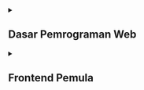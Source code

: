   <details>
    <summary><h2>Dasar Pemrograman Web</h2></summary>
    <h4>Kriteria Submission</h4>
    <ul>
      <li>Terdapat elemen &lt;header&gt;, &lt;footer&gt;, &lt;main&gt;, &lt;article&gt;, dan &lt;aside&gt; di berkas HTML.</li>
      <li>Masing-masing elemen wajib berisi konten yang peruntukkannya sesuai dengan elemen tersebut (menerapkan konsep <em>semantic HTML</em> dalam menyusun struktur website).</li>
      <li>Wajib menampilkan identitas diri (biodata diri) yang minimal harus berisi foto asli diri dan nama sesuai profil Dicoding. Identitas diri wajib ditampilkan dalam elemen &lt;aside&gt;.</li>
      <li>Menyusun layout dengan menggunakan float atau flexbox.<strong><br></strong></li><li>Tema yang ditampilkan bebas, <strong>kecuali</strong> tema Bandung.</li>
    </ul>
    <h4>Penilaian</h4>
    <ul>
      <li>Menerapkan tampilan aplikasi yang menarik:
        <ul>
          <li>Memiliki pemilihan warna yang pas dengan tema aplikasi (Dalam memilih warna, Anda dapat memanfaatkan tools pemilihan warna seperti <a href="http://colorhunt.co" target="_blank" rel="noreferrer noopener">colorhunt.co</a>).</li>
          <li>Tata letak elemen yang pas.<br>Contoh : Tidak ada konten yang bertumpuk.</li>
          <li>Penggunaan font yang pas dengan tema.</li>
          <li>Penerapan padding dan margin yang pas.<br><br></li>
        </ul>
      </li>
      <li>Menerapkan layout yang responsif:&nbsp;
        <ul>
          <li>Menggunakan <em>media query&nbsp;</em>untuk menyesuaikan layout pada berbagai ukuran layar device.<br>Pastikan untuk tidak terdapat konten yang menumpuk maupun keluar dari kontainer ketika dicoba pada dekstop, tablet, dan juga mobile.</li>
          <li>Menerapkan flexbox dalam menyusun layout.<br><br></li>
        </ul>
      </li>
      <li>Terdapat penerapan JavaScript dalam memanipulasi DOM, seperti: (<em>pilih satu</em>)
        <ul>
          <li>Membuat drop down.</li>
          <li>Memanfaatkan logika seperti looping dalam menampilkan elemen dan konten.</li>
          <li>Membuat slider.</li>
          <li>dan lainnya yang mendukung tampilan website agar lebih hidup.</li>
        </ul>
      </li>
    </ul>
    <h4>Link Project</h4>
    <ul>
      <li>
        <a href="https://dwiiipoetra.github.io/reactdev_dicoding/dasar_web/">Company Profile (Ventura)</a>
      </li>
    </ul>
  </details>
    
  <details>
        <summary><h2>Frontend Pemula</h2></summary>
            <h4>Kriteria Submission</h4>
                <h5 dir="ltr">Kriteria 1: Mampu Menambahkan Data Buku</h5>
                <ul><li dir="ltr">Bookshelf Apps harus mampu <strong>menambahkan data buku baru</strong>.</li><li>Data buku yang disimpan merupakan objek JavaScript.</li></ul>
                <h5 dir="ltr">Kriteria 2: Memiliki Dua Rak Buku</h5>
                <ul><li dir="ltr">Bookshelf Apps harus <strong>memiliki&nbsp;</strong><strong>2&nbsp;</strong><strong>Rak buku</strong>. Yakni, “Belum selesai dibaca” dan “Selesai dibaca”.</li><li dir="ltr">Rak buku "Belum selesai dibaca" hanya menyimpan buku jika properti <span style="padding:2px 4px;color:rgb(199,37,78);background-color:rgb(249,242,244);">isComplete</span> bernilai <em>false</em>.</li><li dir="ltr"><p dir="ltr">Rak buku "Selesai dibaca" hanya menyimpan buku jika properti <span style="padding:2px 4px;color:rgb(199,37,78);background-color:rgb(249,242,244);">isComplete</span> bernilai <em>true</em>.</p></li></ul>
                <h5 dir="ltr">Kriteria 3: Dapat Memindahkan Buku antar Rak</h5>
                <ul><li dir="ltr"><p dir="ltr">Buku yang ditampilkan pada rak, baik itu "Belum selesai dibaca" maupun "Selesai dibaca" <strong>harus dapat dipindahkan di antara keduanya</strong>.</p></li></ul>
                <h5 dir="ltr">Kriteria 4: Dapat Menghapus Data Buku</h5>
                <ul><li dir="ltr"><p dir="ltr">Buku yang ditampilkan pada rak, baik itu "Belum selesai dibaca" maupun "Selesai dibaca" <strong>harus dapat dihapus</strong>.</p></li></ul>
                <h5 dir="ltr">Kriteria 5: Manfaatkan localStorage dalam Menyimpan Data Buku</h5>
                <ul><li dir="ltr">Data buku yang ditampilkan pada rak, baik itu "Belum selesai dibaca" maupun "Selesai dibaca" <strong>harus dapat bertahan walaupun halaman web ditutup</strong>.</li><li dir="ltr"><p dir="ltr">Dengan begitu, Anda <strong>harus&nbsp;</strong><strong>menyimpan data buku pada localStorage</strong>.</p></li></ul>
            <h4>Penilaian</h4>
                <ul>
                  <li dir="ltr">Tambahkan fitur pencarian untuk mem-<em>filter&nbsp;</em>buku yang ditampilkan pada rak sesuai dengan <em>title&nbsp;</em>buku yang dituliskan pada kolom pencarian.</li>
                  <li dir="ltr">Berkreasilah dengan membuat proyek Bookshelf Apps tanpa menggunakan <em>project starter</em>.</li>
                  <li dir="ltr">Menuliskan kode dengan bersih.
                    <ul>
                      <li dir="ltr">Bersihkan comment dan kode yang tidak digunakan.</li>
                      <li dir="ltr">Indentasi yang sesuai.</li>
                    </ul>
                  </li>
                  <li dir="ltr">Terdapat improvisasi fitur seperti (pilih satu):&nbsp;
                    <ul>
                      <li dir="ltr">Custom Dialog ketika menghapus buku.</li>
                      <li dir="ltr">Dapat <em>edit&nbsp;</em>buku.</li>
                      <li dir="ltr">dsb.</li>
                    </ul>
                  </li>
                </ul>
            <h4>Link Project</h4>
                <ul>
                    <li> 
                        <a href="https://dwiiipoetra.github.io/reactdev_dicoding/frontend_pemula/todo_apps">Web Storage (Todo Apps)</a>
                    </li>
                    <li>
                        <a href="https://dwiiipoetra.github.io/reactdev_dicoding/frontend_pemula/tebak_angka">Web Storage (Tebak Angka)</a>
                    </li>
                    <li>
                        <a href="https://dwiiipoetra.github.io/reactdev_dicoding/frontend_pemula/bookshelf_apps">Final Project (Bookshelf Apps)</a>
                    </li>
                </ul>
   </details>

